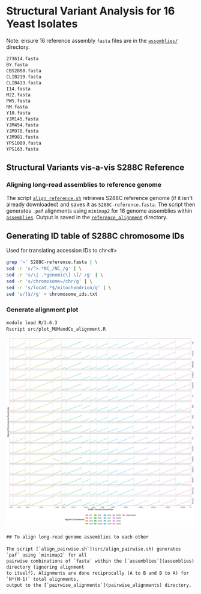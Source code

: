 # Structural Variant Analysis for 16 Yeast Isolates
Note: ensure 16 reference assembly `fasta` files are in the [`assemblies/`](assemblies/) directory.

```
273614.fasta
BY.fasta
CBS2888.fasta
CLIB219.fasta
CLIB413.fasta
I14.fasta
M22.fasta
PW5.fasta
RM.fasta
Y10.fasta
YJM145.fasta
YJM454.fasta
YJM978.fasta
YJM981.fasta
YPS1009.fasta
YPS163.fasta
```

## Structural Variants vis-a-vis S288C Reference
### Aligning long-read assemblies to reference genome
The script [`align_reference.sh`](src/align_reference.sh) retrieves S288C reference genome (if it
isn't already downloaded) and saves it as `S288C-reference.fasta`. The script then generates `.paf`
alignments using `minimap2` for 16 genome assemblies within [`assemblies`](assemblies). Output is
saved in the [`reference_alignment`](reference_alignment) directory. 

## Generating ID table of S288C chromosome IDs
Used for translating accession IDs to chr<#>
```bash
grep '>' S288C-reference.fasta | \
sed -r 's/^>.*NC_/NC_/g' | \
sed -r 's/\| .*genomic\] \[/ /g' | \
sed -r 's/chromosome=/chr/g' | \
sed -r 's/locat.*$/mitochondrion/g' | \
sed 's/]$//g' > chromosome_ids.txt
```


### Generate alignment plot
```bash
module load R/3.6.3
Rscript src/plot_MUMandCo_alignment.R
```

![](/06_SVs/reference_alignment/all-aligned-S288C.png)


```
## To align long-read genome assemblies to each other

The script [`align_pairwise.sh`](src/align_pairwise.sh) generates `paf` using `minimap2` for all
pairwise combinations of `fasta` within the [`assemblies`](assemblies) directory (ignoring alignment
to itself). Alignments are done reciprocally (A to B and B to A) for `N*(N-1)` total alignments, 
output to the [`pairwise_alignments`](pairwise_alignments) directory.



